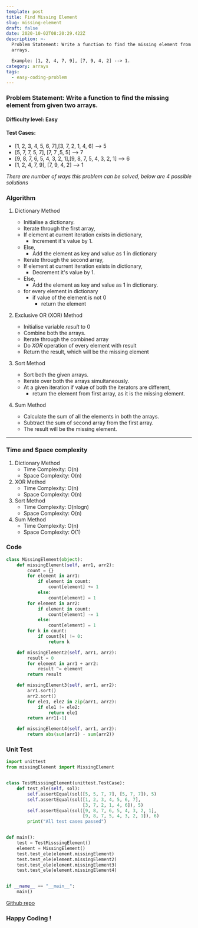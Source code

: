 ```yaml
---
template: post
title: Find Missing Element
slug: missing-element
draft: false
date: 2020-10-02T08:20:29.422Z
description: >-
  Problem Statement: Write a function to find the missing element from given two
  arrays.

  Example: [1, 2, 4, 7, 9], [7, 9, 4, 2] --> 1.
category: arrays
tags:
  - easy-coding-problem
---
```


### Problem Statement: Write a function to find the missing element from given two arrays.
#### Difficulty level: Easy
#### Test Cases:
* [1, 2, 3, 4, 5, 6, 7],[3, 7, 2, 1, 4, 6] --> 5
* [5, 7, 7, 5, 7], [7, 7 ,5, 5] --> 7
* [9, 8, 7, 6, 5, 4, 3, 2, 1],[9, 8, 7, 5, 4, 3, 2, 1] --> 6
* [1, 2, 4, 7, 9], [7, 9, 4, 2] --> 1

*There are number of ways this problem can be solved, below are 4 possible solutions*

### Algorithm
1. Dictionary Method
    * Initialise a dictionary.
    * Iterate through the first array, 
    * If element at current iteration exists in dictionary,
        * Increment it's value by 1.
    * Else,
        * Add the element as key and value as 1 in dictionary
    * Iterate through the second array,
    * If element at current iteration exists in dictionary,
        * Decrement it's value by 1.
    * Else,
        * Add the element as key and value as 1 in dictionary.
   * for every element in dictionary
        * if value of the element is not 0
            * return the element
   

2. Exclusive OR (XOR) Method
    * Initialise variable *result* to 0
    * Combine both the arrays.
    * Iterate through the combined array
    * Do *XOR* operation of every element with result
    * Return the result, which will be the missing element
3. Sort Method
    * Sort both the given arrays.
    * Iterate over both the arrays simultaneously.
    * At a given iteration if value of both the iterators are different, 
        * return the element from first array, as it is the missing element.

4. Sum Method
    * Calculate the sum of all the elements in both the arrays.
    * Subtract the sum of second array from the first array.
    * The result will be the missing element.

***
### Time and Space complexity
1. Dictionary Method
    * Time Complexity: O(n)
    * Space Complexity: O(n)
2. XOR Method
    * Time Complexity: O(n)
    * Space Complexity: O(n)
3. Sort Method
    * Time Complexity: O(nlogn)
    * Space Complexity: O(n)
4. Sum Method
    * Time Complexity: O(n)
    * Space Complexity: O(1)

### Code
```python
class MissingElement(object):
    def missingElement(self, arr1, arr2):
        count = {}
        for element in arr1:
            if element in count:
                count[element] += 1
            else:
                count[element] = 1
        for element in arr2:
            if element in count:
                count[element] -= 1
            else:
                count[element] = 1
        for k in count:
            if count[k] != 0:
                return k

    def missingElement2(self, arr1, arr2):
        result = 0
        for element in arr1 + arr2:
            result ^= element
        return result

    def missingElement3(self, arr1, arr2):
        arr1.sort()
        arr2.sort()
        for ele1, ele2 in zip(arr1, arr2):
            if ele1 != ele2:
                return ele1
        return arr1[-1]

    def missingElement4(self, arr1, arr2):
        return abs(sum(arr1) - sum(arr2))
```

### Unit Test
```python
import unittest
from missingElement import MissingElement


class TestMisssingElement(unittest.TestCase):
    def test_ele(self, sol):
        self.assertEqual(sol([5, 5, 7, 7], [5, 7, 7]), 5)
        self.assertEqual(sol([1, 2, 3, 4, 5, 6, 7],
                             [3, 7, 2, 1, 4, 6]), 5)
        self.assertEqual(sol([9, 8, 7, 6, 5, 4, 3, 2, 1],
                             [9, 8, 7, 5, 4, 3, 2, 1]), 6)
        print("All test cases passed")


def main():
    test = TestMisssingElement()
    element = MissingElement()
    test.test_ele(element.missingElement)
    test.test_ele(element.missingElement2)
    test.test_ele(element.missingElement3)
    test.test_ele(element.missingElement4)


if __name__ == "__main__":
    main()
```

[Github repo](https://github.com/Codewithml/coding-problems-solutions/tree/master/arrays/missing-element)

### Happy Coding !

